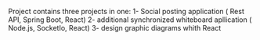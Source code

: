 Project contains three projects in one:
1- Social posting application ( Rest API, Spring Boot, React)
2- additional synchronized whiteboard apllication ( Node.js, SocketIo, React)
3- design graphic diagrams whith React
